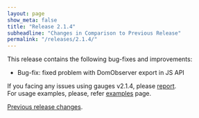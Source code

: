 ```yaml
---
layout: page
show_meta: false
title: "Release 2.1.4"
subheadline: "Changes in Comparison to Previous Release"
permalink: "/releases/2.1.4/"
---
```


This release contains the following bug-fixes and improvements:

 - Bug-fix: fixed problem with DomObserver export in JS API

If you facing any issues using gauges v2.1.4, please [report](https://github.com/Mikhus/canvas-gauges/issues).  
For usage examples, please, refer [examples]({{site.url}}/documentation/examples/) page.

[Previous release changes]({{site.url}}/releases/2.1.3/).
